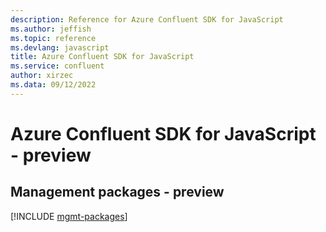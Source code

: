 ```yaml
---
description: Reference for Azure Confluent SDK for JavaScript
ms.author: jeffish
ms.topic: reference
ms.devlang: javascript
title: Azure Confluent SDK for JavaScript
ms.service: confluent
author: xirzec
ms.data: 09/12/2022
---
```

# Azure Confluent SDK for JavaScript - preview

## Management packages - preview
[!INCLUDE [mgmt-packages](confluent-mgmt-index.md)]